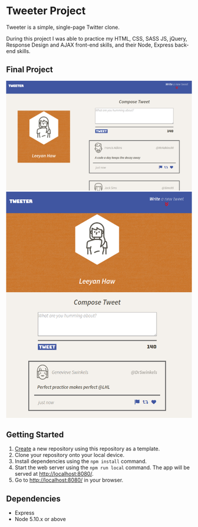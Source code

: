 # Tweeter Project

Tweeter is a simple, single-page Twitter clone.

During this project I was able to practice my HTML, CSS, SASS JS, jQuery, Response Design and AJAX front-end skills, and their Node, Express back-end skills.

## Final Project
!["Home page on desktop view"](https://github.com/Leeyanhawrt/tweeter/blob/master/docs/desktop-home.png?raw=true)
!["Home page on mobile view"](https://github.com/Leeyanhawrt/tweeter/blob/master/docs/mobile-home.png?raw=true)

## Getting Started

1. [Create](https://docs.github.com/en/repositories/creating-and-managing-repositories/creating-a-repository-from-a-template) a new repository using this repository as a template.
2. Clone your repository onto your local device.
3. Install dependencies using the `npm install` command.
3. Start the web server using the `npm run local` command. The app will be served at <http://localhost:8080/>.
4. Go to <http://localhost:8080/> in your browser.

## Dependencies

- Express
- Node 5.10.x or above

